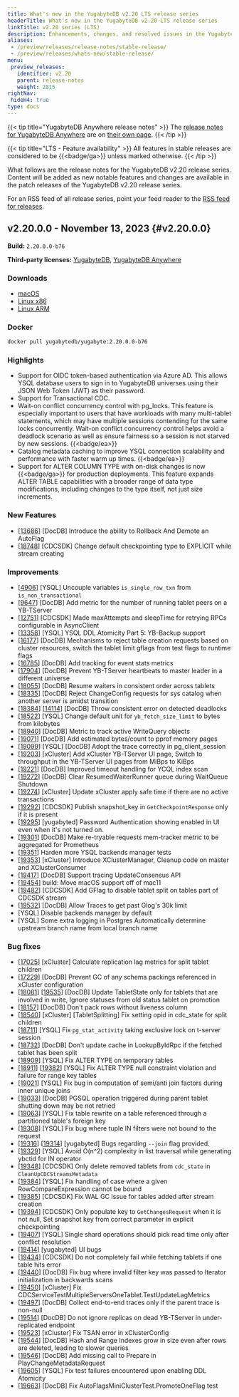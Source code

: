 ```yaml
---
title: What's new in the YugabyteDB v2.20 LTS release series
headerTitle: What's new in the YugabyteDB v2.20 LTS release series
linkTitle: v2.20 series (LTS)
description: Enhancements, changes, and resolved issues in the YugabyteDB v2.20 LTS release series recommended for production deployments.
aliases:
 - /preview/releases/release-notes/stable-release/
 - /preview/releases/whats-new/stable-release/
menu:
 preview_releases:
   identifier: v2.20
   parent: release-notes
   weight: 2815
rightNav:
 hideH4: true
type: docs
---
```


{{< tip title="YugabyteDB Anywhere release notes" >}}
The [release notes for YugabyteDB Anywhere](../../yba-releases/) are on [their own page](../../yba-releases/v2.20/).
{{< /tip >}}

{{< tip title="LTS - Feature availability" >}}
All features in stable releases are considered to be {{<badge/ga>}} unless marked otherwise.
{{< /tip >}}

What follows are the release notes for the YugabyteDB v2.20 release series. Content will be added as new notable features and changes are available in the patch releases of the YugabyteDB v2.20 release series.

For an RSS feed of all release series, point your feed reader to the [RSS feed for releases](../../index.xml).

## v2.20.0.0 - November 13, 2023 {#v2.20.0.0}

**Build:** `2.20.0.0-b76`

**Third-party licenses:** [YugabyteDB](https://downloads.yugabyte.com/releases/2.20.0.0/yugabytedb-2.20.0.0-b76-third-party-licenses.html), [YugabyteDB Anywhere](https://downloads.yugabyte.com/releases/2.20.0.0/yugabytedb-anywhere-2.20.0.0-b76-third-party-licenses.html)

### Downloads

<ul class="nav yb-pills">
 <li>
   <a href="https://downloads.yugabyte.com/releases/2.20.0.0/yugabyte-2.20.0.0-b76-darwin-x86_64.tar.gz">
     <i class="fa-brands fa-apple"></i>
     <span>macOS</span>
   </a>
 </li>
 <li>
   <a href="https://downloads.yugabyte.com/releases/2.20.0.0/yugabyte-2.20.0.0-b76-linux-x86_64.tar.gz">
     <i class="fa-brands fa-linux"></i>
     <span>Linux x86</span>
   </a>
 </li>
 <li>
   <a href="https://downloads.yugabyte.com/releases/2.20.0.0/yugabyte-2.20.0.0-b76-el8-aarch64.tar.gz">
     <i class="fa-brands fa-linux"></i>
     <span>Linux ARM</span>
   </a>
 </li>
</ul>

### Docker

```sh
docker pull yugabytedb/yugabyte:2.20.0.0-b76
```

### Highlights

* Support for OIDC token-based authentication via Azure AD. This allows YSQL database users to sign in to YugabyteDB universes using their JSON Web Token (JWT) as their password.
* Support for Transactional CDC.
* Wait-on conflict concurrency control with pg_locks. This feature is especially important to users that have workloads with many multi-tablet statements, which may have multiple sessions contending for the same locks concurrently. Wait-on conflict concurrency control helps avoid a deadlock scenario as well as ensure fairness so a session is not starved by new sessions. {{<badge/ea>}}
* Catalog metadata caching to improve YSQL connection scalability and performance with faster warm up times. {{<badge/ea>}}
* Support for ALTER COLUMN TYPE with on-disk changes is now {{<badge/ga>}} for production deployments. This feature expands ALTER TABLE capabilities with a broader range of data type modifications, including changes to the type itself, not just size increments.

### New Features

* [[13686](https://github.com/yugabyte/yugabyte-db/issues/13686)] [DocDB] Introduce the ability to Rollback And Demote an AutoFlag
* [[18748](https://github.com/yugabyte/yugabyte-db/issues/18748)] [CDCSDK] Change default checkpointing type to EXPLICIT while stream creating

### Improvements

* [[4906](https://github.com/yugabyte/yugabyte-db/issues/4906)] [YSQL] Uncouple variables `is_single_row_txn` from `is_non_transactional`
* [[9647](https://github.com/yugabyte/yugabyte-db/issues/9647)] [DocDB] Add metric for the number of running tablet peers on a YB-TServer
* [[12751](https://github.com/yugabyte/yugabyte-db/issues/12751)] [CDCSDK] Made maxAttempts and sleepTime for retrying RPCs configurable in AsyncClient
* [[13358](https://github.com/yugabyte/yugabyte-db/issues/13358)] [YSQL] YSQL DDL Atomicity Part 5: YB-Backup support
* [[16177](https://github.com/yugabyte/yugabyte-db/issues/16177)] [DocDB] Mechanisms to reject table creation requests based on cluster resources, switch the tablet limit gflags from test flags to runtime flags
* [[16785](https://github.com/yugabyte/yugabyte-db/issues/16785)] [DocDB] Add tracking for event stats metrics
* [[17904](https://github.com/yugabyte/yugabyte-db/issues/17904)] [DocDB] Prevent YB-TServer heartbeats to master leader in a different universe
* [[18055](https://github.com/yugabyte/yugabyte-db/issues/18055)] [DocDB] Resume waiters in consistent order across tablets
* [[18335](https://github.com/yugabyte/yugabyte-db/issues/18335)] [DocDB] Reject ChangeConfig requests for sys catalog when another server is amidst transition
* [[18384](https://github.com/yugabyte/yugabyte-db/issues/18384)] [[14114](https://github.com/yugabyte/yugabyte-db/issues/14114)] [DocDB] Throw consistent error on detected deadlocks
* [[18522](https://github.com/yugabyte/yugabyte-db/issues/18522)] [YSQL] Change default unit for `yb_fetch_size_limit` to bytes from kilobytes
* [[18940](https://github.com/yugabyte/yugabyte-db/issues/18940)] [DocDB] Metric to track active WriteQuery objects
* [[19071](https://github.com/yugabyte/yugabyte-db/issues/19071)] [DocDB] Add estimated bytes/count to pprof memory pages
* [[19099](https://github.com/yugabyte/yugabyte-db/issues/19099)] [YSQL] [DocDB] Adopt the trace correctly in pg_client_session
* [[19203](https://github.com/yugabyte/yugabyte-db/issues/19203)] [xCluster] Add xCluster YB-TServer UI page, Switch to throughput in the YB-TServer UI pages from MiBps to KiBps
* [[19221](https://github.com/yugabyte/yugabyte-db/issues/19221)] [DocDB] Improved timeout handling for YCQL index scan
* [[19272](https://github.com/yugabyte/yugabyte-db/issues/19272)] [DocDB] Clear ResumedWaiterRunner queue during WaitQueue Shutdown
* [[19274](https://github.com/yugabyte/yugabyte-db/issues/19274)] [xCluster] Update xCluster apply safe time if there are no active transactions
* [[19292](https://github.com/yugabyte/yugabyte-db/issues/19292)] [CDCSDK] Publish snapshot_key in `GetCheckpointResponse` only if it is present
* [[19295](https://github.com/yugabyte/yugabyte-db/issues/19295)] [yugabyted] Password Authentication showing enabled in UI even when it's not turned on.
* [[19301](https://github.com/yugabyte/yugabyte-db/issues/19301)] [DocDB] Make re-tryable requests mem-tracker metric to be aggregated for Prometheus
* [[19351](https://github.com/yugabyte/yugabyte-db/issues/19351)] Harden more YSQL backends manager tests
* [[19353](https://github.com/yugabyte/yugabyte-db/issues/19353)] [xCluster] Introduce XClusterManager, Cleanup code on master and XClusterConsumer
* [[19417](https://github.com/yugabyte/yugabyte-db/issues/19417)] [DocDB] Support tracing UpdateConsensus API
* [[19454](https://github.com/yugabyte/yugabyte-db/issues/19454)] build: Move macOS support off of mac11
* [[19482](https://github.com/yugabyte/yugabyte-db/issues/19482)] [CDCSDK] Add GFlag to disable tablet split on tables part of CDCSDK stream
* [[19532](https://github.com/yugabyte/yugabyte-db/issues/19532)] [DocDB] Allow Traces to get past Glog's 30k limit
* [YSQL] Disable backends manager by default
* [YSQL] Some extra logging in Postgres
Automatically determine upstream branch name from local branch name

### Bug fixes

* [[17025](https://github.com/yugabyte/yugabyte-db/issues/17025)] [xCluster] Calculate replication lag metrics for split tablet children
* [[17229](https://github.com/yugabyte/yugabyte-db/issues/17229)] [DocDB] Prevent GC of any schema packings referenced in xCluster configuration
* [[18081](https://github.com/yugabyte/yugabyte-db/issues/18081)] [[19535](https://github.com/yugabyte/yugabyte-db/issues/19535)] [DocDB] Update TabletState only for tablets that are involved in write, Ignore statuses from old status tablet on promotion
* [[18157](https://github.com/yugabyte/yugabyte-db/issues/18157)] [DocDB] Don't pack rows without liveness column
* [[18540](https://github.com/yugabyte/yugabyte-db/issues/18540)] [xCluster] [TabletSplitting] Fix setting opid in cdc_state for split children
* [[18711](https://github.com/yugabyte/yugabyte-db/issues/18711)] [YSQL] Fix `pg_stat_activity` taking exclusive lock on t-server session
* [[18732](https://github.com/yugabyte/yugabyte-db/issues/18732)] [DocDB] Don't update cache in LookupByIdRpc if the fetched tablet has been split
* [[18909](https://github.com/yugabyte/yugabyte-db/issues/18909)] [YSQL] Fix ALTER TYPE on temporary tables
* [[18911](https://github.com/yugabyte/yugabyte-db/issues/18911)] [[19382](https://github.com/yugabyte/yugabyte-db/issues/19382)] [YSQL] Fix ALTER TYPE null constraint violation and failure for range key tables
* [[19021](https://github.com/yugabyte/yugabyte-db/issues/19021)] [YSQL] Fix bug in computation of semi/anti join factors during inner unique joins
* [[19033](https://github.com/yugabyte/yugabyte-db/issues/19033)] [DocDB] PGSQL operation triggered during parent tablet shutting down may be not retried
* [[19063](https://github.com/yugabyte/yugabyte-db/issues/19063)] [YSQL] Fix table rewrite on a table referenced through a partitioned table's foreign key
* [[19308](https://github.com/yugabyte/yugabyte-db/issues/19308)] [YSQL] Fix bug where tuple IN filters were not bound to the request
* [[19316](https://github.com/yugabyte/yugabyte-db/issues/19316)] [[19314](https://github.com/yugabyte/yugabyte-db/issues/19314)] [yugabyted] Bugs regarding `--join` flag provided.
* [[19329](https://github.com/yugabyte/yugabyte-db/issues/19329)] [YSQL] Avoid O(n^2) complexity in list traversal while generating ybctid for IN operator
* [[19348](https://github.com/yugabyte/yugabyte-db/issues/19348)] [CDCSDK] Only delete removed tablets from `cdc_state` in `CleanUpCDCStreamsMetadata`
* [[19384](https://github.com/yugabyte/yugabyte-db/issues/19384)] [YSQL] Fix handling of case where a given RowCompareExpression cannot be bound
* [[19385](https://github.com/yugabyte/yugabyte-db/issues/19385)] [CDCSDK] Fix WAL GC issue for tables added after stream creation
* [[19394](https://github.com/yugabyte/yugabyte-db/issues/19394)] [CDCSDK] Only populate key to `GetChangesRequest` when it is not null, Set snapshot key from correct parameter in explicit checkpointing
* [[19407](https://github.com/yugabyte/yugabyte-db/issues/19407)] [YSQL] Single shard operations should pick read time only after conflict resolution
* [[19414](https://github.com/yugabyte/yugabyte-db/issues/19414)] [yugabyted] UI bugs
* [[19434](https://github.com/yugabyte/yugabyte-db/issues/19434)] [CDCSDK] Do not completely fail while fetching tablets if one table hits error
* [[19440](https://github.com/yugabyte/yugabyte-db/issues/19440)] [DocDB] Fix bug where invalid filter key was passed to Iterator initialization in backwards scans
* [[19450](https://github.com/yugabyte/yugabyte-db/issues/19450)] [xCluster] Fix CDCServiceTestMultipleServersOneTablet.TestUpdateLagMetrics
* [[19497](https://github.com/yugabyte/yugabyte-db/issues/19497)] [DocDB] Collect end-to-end traces only if the parent trace is non-null
* [[19514](https://github.com/yugabyte/yugabyte-db/issues/19514)] [DocDB] Do not ignore replicas on dead YB-TServer in under-replicated endpoint
* [[19523](https://github.com/yugabyte/yugabyte-db/issues/19523)] [xCluster] Fix TSAN error in xClusterConfig
* [[19544](https://github.com/yugabyte/yugabyte-db/issues/19544)] [DocDB] Hash and Range Indexes grow in size even after rows are deleted, leading to slower queries
* [[19546](https://github.com/yugabyte/yugabyte-db/issues/19546)] [DocDB] Add missing call to Prepare in PlayChangeMetadataRequest
* [[19605](https://github.com/yugabyte/yugabyte-db/issues/19605)] [YSQL] Fix test failures encountered upon enabling DDL Atomicity
* [[19663](https://github.com/yugabyte/yugabyte-db/issues/19663)] [DocDB] Fix AutoFlagsMiniClusterTest.PromoteOneFlag test
